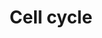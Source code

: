 ---
annotations:
- type: Pathway Ontology
  value: cell cycle pathway
authors:
- MaintBot
- MartijnVanIersel
- Mkutmon
- LWackers
- L Dupuis
description: (From http://en.wikipedia.org/wiki/Cell_cycle) The cell cycle is the
  series of events that takes place in a cell leading to its division and duplication
  (replication). Regulation of the cell cycle involves processes crucial to the survival
  of a cell, including the detection and repair of genetic damage as well as the prevention
  of uncontrolled cell division. Two key classes of regulatory molecules, cyclins
  and cyclin-dependent kinases (CDKs), determine a cell's progress through the cell
  cycle.
last-edited: 2020-07-01
organisms:
- Danio rerio
redirect_from:
- /index.php/Pathway:WP1393
- /instance/WP1393
schema-jsonld:
- '@context': https://schema.org/
  '@id': https://wikipathways.github.io/pathways/WP1393.html
  '@type': Dataset
  creator:
    '@type': Organization
    name: WikiPathways
  description: (From http://en.wikipedia.org/wiki/Cell_cycle) The cell cycle is the
    series of events that takes place in a cell leading to its division and duplication
    (replication). Regulation of the cell cycle involves processes crucial to the
    survival of a cell, including the detection and repair of genetic damage as well
    as the prevention of uncontrolled cell division. Two key classes of regulatory
    molecules, cyclins and cyclin-dependent kinases (CDKs), determine a cell's progress
    through the cell cycle.
  keywords:
  - tp53
  - e2f3
  - bub1
  - cdk6
  - atm
  - e2f4
  - orc1
  - PTTG2
  - orc6l
  - e2f2
  - orc3
  - cdc25
  - mcm4
  - rbl1
  - tbc1d8
  - atr
  - cdc20
  - GeneProduct
  - APC/C
  - hdac4
  - mcm3
  - mad1l1
  - smc1a
  - mad2l2
  - smad3b
  - tfdp1a
  - cdc2
  - cdkn2a/b
  - orc2
  - espl1
  - MPEG1
  - mdm2
  - wu:fa96e12
  - plk1
  - hdac6
  - hdac1
  - MEN
  - orc5
  - cdkn1b
  - CDH1
  - ccne
  - gsk3b
  - CCND3
  - zgc:85772
  - cdk2
  - ccnb2
  - mad2l1
  - ccna1
  - zgc:101602
  - hdac3
  - pcna
  - mcm7
  - cdc25b
  - kitlgb
  - ccna2
  - cdc14b
  - ORC
  - bub3
  - HDAC2
  - TGFB1
  - abl1
  - zgc:174506
  - bub1bb
  - ep300a
  - DKEY-168J9.1
  - cdk4
  - ARF
  - mcm2
  - mcm5
  - zgc:163016
  - 14-3-3
  - cdc45l
  - PTTG3
  - mcm6
  - ccne2
  - CDKN1A
  - si:ch211-195d17.2
  - GADD45A
  - rb1
  - pttg1
  - chek2
  - ccnh
  - ywhag2
  - wee1
  - skp2
  - LOC557486
  - hdac8
  - LOC559111
  - MCM
  - UBE2F
  - ccnd2a
  - e2f1
  - chek1
  - HDAC7A
  - ywhag1
  - ccnb1
  - ASK
  - zgc:153369
  - e2f5
  - kitlga
  - E2F
  - CDC25C
  license: CC0
  name: Cell cycle
seo: CreativeWork
title: Cell cycle
wpid: WP1393
---